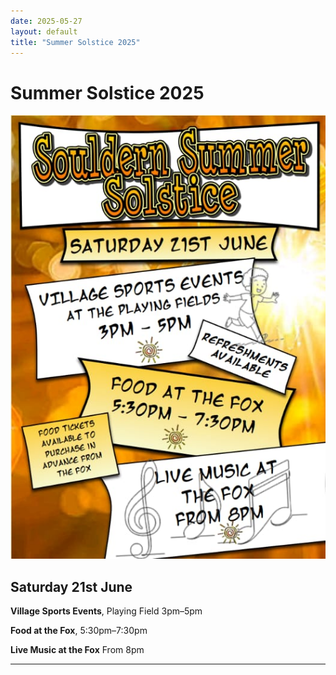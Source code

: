 ```yaml
---
date: 2025-05-27
layout: default
title: "Summer Solstice 2025"
---
```


# Summer Solstice 2025

![poster](summer-solstice.jpg)

## Saturday 21st June

**Village Sports Events**, Playing Field 3pm–5pm

**Food at the Fox**, 5:30pm–7:30pm

**Live Music at the Fox** From 8pm

-----

<div id="ssummer2025"></div>

<script src="/home/gallery/sssummer.js"></script>
<script src="/home/gallery/galleries.js"></script>

